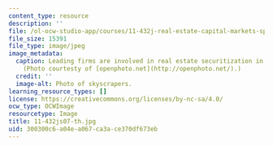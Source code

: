 ```yaml
---
content_type: resource
description: ''
file: /ol-ocw-studio-app/courses/11-432j-real-estate-capital-markets-spring-2007/300300c6a04ea067ca3ace370df673eb_11-432js07-th.jpg
file_size: 15391
file_type: image/jpeg
image_metadata:
  caption: Leading firms are involved in real estate securitization in New York City.
    (Photo courtesty of [openphoto.net](http://openphoto.net/).)
  credit: ''
  image-alt: Photo of skyscrapers.
learning_resource_types: []
license: https://creativecommons.org/licenses/by-nc-sa/4.0/
ocw_type: OCWImage
resourcetype: Image
title: 11-432js07-th.jpg
uid: 300300c6-a04e-a067-ca3a-ce370df673eb
---
```

